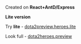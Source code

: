 Created on **React+AntD/Express**

**Lite version**

Try **lite** - [dota2preview.heroes.lite](https://dota2preview-heroes-lite.netlify.app/)

Look full - [dota2heroes.preview](https://github.com/carrymisss/dota2heroes.preview)
